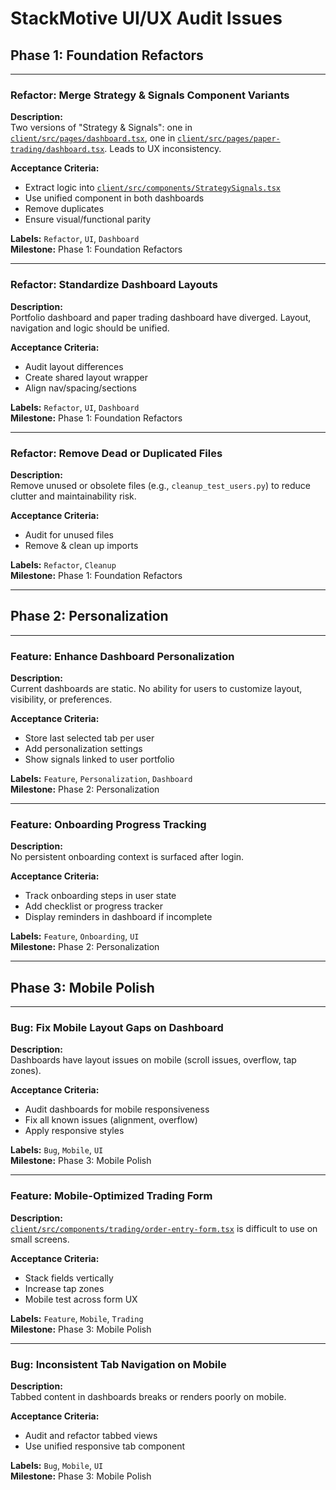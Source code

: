 # StackMotive UI/UX Audit Issues

## Phase 1: Foundation Refactors

---

### Refactor: Merge Strategy & Signals Component Variants
**Description:**  
Two versions of "Strategy & Signals": one in [`client/src/pages/dashboard.tsx`](client/src/pages/dashboard.tsx), one in [`client/src/pages/paper-trading/dashboard.tsx`](client/src/pages/paper-trading/dashboard.tsx). Leads to UX inconsistency.

**Acceptance Criteria:**
- Extract logic into [`client/src/components/StrategySignals.tsx`](client/src/components/StrategySignals.tsx)
- Use unified component in both dashboards
- Remove duplicates
- Ensure visual/functional parity

**Labels:** `Refactor`, `UI`, `Dashboard`  
**Milestone:** Phase 1: Foundation Refactors

---

### Refactor: Standardize Dashboard Layouts
**Description:**  
Portfolio dashboard and paper trading dashboard have diverged. Layout, navigation and logic should be unified.

**Acceptance Criteria:**
- Audit layout differences
- Create shared layout wrapper
- Align nav/spacing/sections

**Labels:** `Refactor`, `UI`, `Dashboard`  
**Milestone:** Phase 1: Foundation Refactors

---

### Refactor: Remove Dead or Duplicated Files
**Description:**  
Remove unused or obsolete files (e.g., `cleanup_test_users.py`) to reduce clutter and maintainability risk.

**Acceptance Criteria:**
- Audit for unused files
- Remove & clean up imports

**Labels:** `Refactor`, `Cleanup`  
**Milestone:** Phase 1: Foundation Refactors

---

## Phase 2: Personalization

---

### Feature: Enhance Dashboard Personalization
**Description:**  
Current dashboards are static. No ability for users to customize layout, visibility, or preferences.

**Acceptance Criteria:**
- Store last selected tab per user
- Add personalization settings
- Show signals linked to user portfolio

**Labels:** `Feature`, `Personalization`, `Dashboard`  
**Milestone:** Phase 2: Personalization

---

### Feature: Onboarding Progress Tracking
**Description:**  
No persistent onboarding context is surfaced after login.

**Acceptance Criteria:**
- Track onboarding steps in user state
- Add checklist or progress tracker
- Display reminders in dashboard if incomplete

**Labels:** `Feature`, `Onboarding`, `UI`  
**Milestone:** Phase 2: Personalization

---

## Phase 3: Mobile Polish

---

### Bug: Fix Mobile Layout Gaps on Dashboard
**Description:**  
Dashboards have layout issues on mobile (scroll issues, overflow, tap zones).

**Acceptance Criteria:**
- Audit dashboards for mobile responsiveness
- Fix all known issues (alignment, overflow)
- Apply responsive styles

**Labels:** `Bug`, `Mobile`, `UI`  
**Milestone:** Phase 3: Mobile Polish

---

### Feature: Mobile-Optimized Trading Form
**Description:**  
[`client/src/components/trading/order-entry-form.tsx`](client/src/components/trading/order-entry-form.tsx) is difficult to use on small screens.

**Acceptance Criteria:**
- Stack fields vertically
- Increase tap zones
- Mobile test across form UX

**Labels:** `Feature`, `Mobile`, `Trading`  
**Milestone:** Phase 3: Mobile Polish

---

### Bug: Inconsistent Tab Navigation on Mobile
**Description:**  
Tabbed content in dashboards breaks or renders poorly on mobile.

**Acceptance Criteria:**
- Audit and refactor tabbed views
- Use unified responsive tab component

**Labels:** `Bug`, `Mobile`, `UI`  
**Milestone:** Phase 3: Mobile Polish 